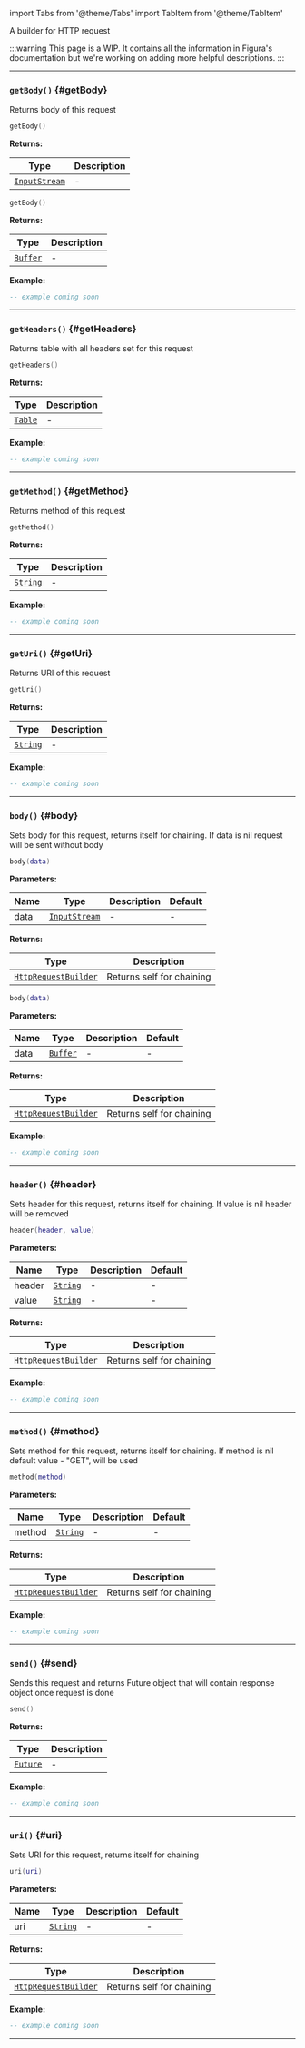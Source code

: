 import Tabs from '@theme/Tabs'
import TabItem from '@theme/TabItem'

A builder for HTTP request

:::warning
This page is a WIP. It contains all the information in Figura's documentation but we're working on adding more helpful descriptions.
:::

---

### <code>getBody()</code> \{#getBody}

Returns body of this request

<Tabs>
<TabItem value="overload-1" label="Overload 1">

```lua
getBody()
```

**Returns:**

| Type                                                  | Description |
| ----------------------------------------------------- | ----------- |
| <code>[InputStream](/globals/Data/InputStream)</code> | -           |

</TabItem>
<TabItem value="overload-2" label="Overload 2">

```lua
getBody()
```

**Returns:**

| Type                                        | Description |
| ------------------------------------------- | ----------- |
| <code>[Buffer](/globals/Data/Buffer)</code> | -           |

</TabItem>
</Tabs>

**Example:**

```lua
-- example coming soon
```

---

### <code>getHeaders()</code> \{#getHeaders}

Returns table with all headers set for this request

```lua
getHeaders()
```

**Returns:**

| Type                                          | Description |
| --------------------------------------------- | ----------- |
| <code>[Table](/tutorials/types/Tables)</code> | -           |

**Example:**

```lua
-- example coming soon
```

---

### <code>getMethod()</code> \{#getMethod}

Returns method of this request

```lua
getMethod()
```

**Returns:**

| Type                                            | Description |
| ----------------------------------------------- | ----------- |
| <code>[String](/tutorials/types/Strings)</code> | -           |

**Example:**

```lua
-- example coming soon
```

---

### <code>getUri()</code> \{#getUri}

Returns URI of this request

```lua
getUri()
```

**Returns:**

| Type                                            | Description |
| ----------------------------------------------- | ----------- |
| <code>[String](/tutorials/types/Strings)</code> | -           |

**Example:**

```lua
-- example coming soon
```

---

### <code>body()</code> \{#body}

Sets body for this request, returns itself for chaining. If data is nil request will be sent without body

<Tabs>
<TabItem value="overload-1" label="Overload 1">

```lua
body(data)
```

**Parameters:**

| Name | Type                                                  | Description | Default |
| ---- | ----------------------------------------------------- | ----------- | ------- |
| data | <code>[InputStream](/globals/Data/InputStream)</code> | -           | -       |

**Returns:**

| Type                                                               | Description               |
| ------------------------------------------------------------------ | ------------------------- |
| <code>[HttpRequestBuilder](/globals/Net/HttpRequestBuilder)</code> | Returns self for chaining |

</TabItem>
<TabItem value="overload-2" label="Overload 2">

```lua
body(data)
```

**Parameters:**

| Name | Type                                        | Description | Default |
| ---- | ------------------------------------------- | ----------- | ------- |
| data | <code>[Buffer](/globals/Data/Buffer)</code> | -           | -       |

**Returns:**

| Type                                                               | Description               |
| ------------------------------------------------------------------ | ------------------------- |
| <code>[HttpRequestBuilder](/globals/Net/HttpRequestBuilder)</code> | Returns self for chaining |

</TabItem>
</Tabs>

**Example:**

```lua
-- example coming soon
```

---

### <code>header()</code> \{#header}

Sets header for this request, returns itself for chaining. If value is nil header will be removed

```lua
header(header, value)
```

**Parameters:**

| Name   | Type                                            | Description | Default |
| ------ | ----------------------------------------------- | ----------- | ------- |
| header | <code>[String](/tutorials/types/Strings)</code> | -           | -       |
| value  | <code>[String](/tutorials/types/Strings)</code> | -           | -       |

**Returns:**

| Type                                                               | Description               |
| ------------------------------------------------------------------ | ------------------------- |
| <code>[HttpRequestBuilder](/globals/Net/HttpRequestBuilder)</code> | Returns self for chaining |

**Example:**

```lua
-- example coming soon
```

---

### <code>method()</code> \{#method}

Sets method for this request, returns itself for chaining. If method is nil default value - "GET", will be used

```lua
method(method)
```

**Parameters:**

| Name   | Type                                            | Description | Default |
| ------ | ----------------------------------------------- | ----------- | ------- |
| method | <code>[String](/tutorials/types/Strings)</code> | -           | -       |

**Returns:**

| Type                                                               | Description               |
| ------------------------------------------------------------------ | ------------------------- |
| <code>[HttpRequestBuilder](/globals/Net/HttpRequestBuilder)</code> | Returns self for chaining |

**Example:**

```lua
-- example coming soon
```

---

### <code>send()</code> \{#send}

Sends this request and returns Future object that will contain response object once request is done

```lua
send()
```

**Returns:**

| Type                                        | Description |
| ------------------------------------------- | ----------- |
| <code>[Future](/globals/Data/Future)</code> | -           |

**Example:**

```lua
-- example coming soon
```

---

### <code>uri()</code> \{#uri}

Sets URI for this request, returns itself for chaining

```lua
uri(uri)
```

**Parameters:**

| Name | Type                                            | Description | Default |
| ---- | ----------------------------------------------- | ----------- | ------- |
| uri  | <code>[String](/tutorials/types/Strings)</code> | -           | -       |

**Returns:**

| Type                                                               | Description               |
| ------------------------------------------------------------------ | ------------------------- |
| <code>[HttpRequestBuilder](/globals/Net/HttpRequestBuilder)</code> | Returns self for chaining |

**Example:**

```lua
-- example coming soon
```

---
